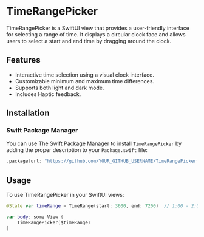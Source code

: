# TimeRangePicker

TimeRangePicker is a SwiftUI view that provides a user-friendly interface for selecting a range of time. It displays a circular clock face and allows users to select a start and end time by dragging around the clock.

## Features

- Interactive time selection using a visual clock interface.
- Customizable minimum and maximum time differences.
- Supports both light and dark mode.
- Includes Haptic feedback.

## Installation

### Swift Package Manager

You can use The Swift Package Manager to install `TimeRangePicker` by adding the proper description to your `Package.swift` file:

```swift
.package(url: "https://github.com/YOUR_GITHUB_USERNAME/TimeRangePicker.git", from: "1.0.0"),
```

## Usage

To use TimeRangePicker in your SwiftUI views:

```swift
@State var timeRange = TimeRange(start: 3600, end: 7200)  // 1:00 - 2:00

var body: some View {
    TimeRangePicker($timeRange)
}

```
